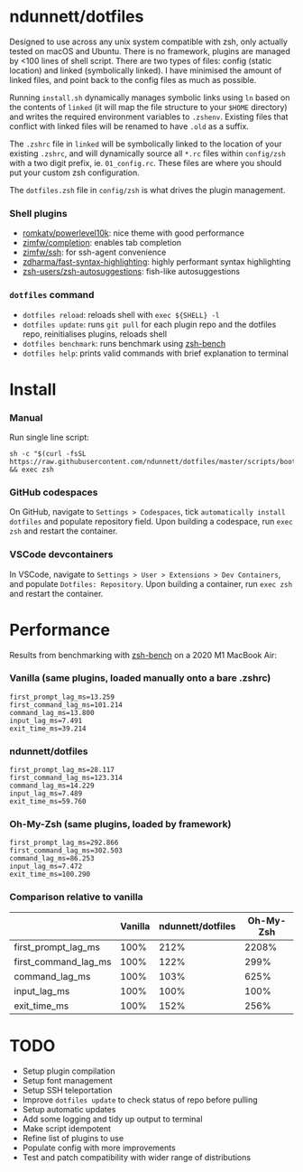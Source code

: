 # ndunnett/dotfiles
Designed to use across any unix system compatible with zsh, only actually tested on macOS and Ubuntu. There is no framework, plugins are managed by <100 lines of shell script. There are two types of files: config (static location) and linked (symbolically linked). I have minimised the amount of linked files, and point back to the config files as much as possible.

Running `install.sh` dynamically manages symbolic links using `ln` based on the contents of `linked` (it will map the file structure to your `$HOME` directory) and writes the required environment variables to `.zshenv`. Existing files that conflict with linked files will be renamed to have `.old` as a suffix.

The `.zshrc` file in `linked` will be symbolically linked to the location of your existing `.zshrc`, and will dynamically source all `*.rc` files within `config/zsh` with a two digit prefix, ie. `01_config.rc`. These files are where you should put your custom zsh configuration.

The `dotfiles.zsh` file in `config/zsh` is what drives the plugin management. 

### Shell plugins
- [romkatv/powerlevel10k](https://github.com/romkatv/powerlevel10k): nice theme with good performance
- [zimfw/completion](https://github.com/zimfw/completion): enables tab completion
- [zimfw/ssh](https://github.com/zimfw/ssh): for ssh-agent convenience
- [zdharma/fast-syntax-highlighting](https://github.com/zdharma/fast-syntax-highlighting): highly performant syntax highlighting
- [zsh-users/zsh-autosuggestions](https://github.com/zsh-users/zsh-autosuggestions): fish-like autosuggestions

### `dotfiles` command
- `dotfiles reload`: reloads shell with `exec ${SHELL} -l`
- `dotfiles update`: runs `git pull` for each plugin repo and the dotfiles repo, reinitialises plugins, reloads shell
- `dotfiles benchmark`: runs benchmark using [zsh-bench](https://github.com/romkatv/zsh-bench)
- `dotfiles help`: prints valid commands with brief explanation to terminal

# Install
### Manual
Run single line script:

    sh -c "$(curl -fsSL https://raw.githubusercontent.com/ndunnett/dotfiles/master/scripts/bootstrap.sh)" && exec zsh

### GitHub codespaces
On GitHub, navigate to `Settings > Codespaces`, tick `automatically install dotfiles` and populate repository field. Upon building a codespace, run `exec zsh` and restart the container.

### VSCode devcontainers
In VSCode, navigate to `Settings > User > Extensions > Dev Containers`, and populate `Dotfiles: Repository`. Upon building a container, run `exec zsh` and restart the container.

# Performance
Results from benchmarking with [zsh-bench](https://github.com/romkatv/zsh-bench) on a 2020 M1 MacBook Air:

### Vanilla (same plugins, loaded manually onto a bare .zshrc)
    first_prompt_lag_ms=13.259
    first_command_lag_ms=101.214
    command_lag_ms=13.800
    input_lag_ms=7.491
    exit_time_ms=39.214

### ndunnett/dotfiles
    first_prompt_lag_ms=28.117
    first_command_lag_ms=123.314
    command_lag_ms=14.229
    input_lag_ms=7.489
    exit_time_ms=59.760

### Oh-My-Zsh (same plugins, loaded by framework)
    first_prompt_lag_ms=292.866
    first_command_lag_ms=302.503
    command_lag_ms=86.253
    input_lag_ms=7.472
    exit_time_ms=100.290

### Comparison relative to vanilla
|  | Vanilla | ndunnett/dotfiles | Oh-My-Zsh |
|---|---|---|---|
| first_prompt_lag_ms | 100% | 212% | 2208% |
| first_command_lag_ms | 100% | 122% | 299% |
| command_lag_ms | 100% | 103% | 625% |
| input_lag_ms | 100% | 100% | 100% |
| exit_time_ms | 100% | 152% | 256% |

# TODO
- Setup plugin compilation
- Setup font management
- Setup SSH teleportation
- Improve `dotfiles update` to check status of repo before pulling
- Setup automatic updates
- Add some logging and tidy up output to terminal
- Make script idempotent
- Refine list of plugins to use
- Populate config with more improvements
- Test and patch compatibility with wider range of distributions
